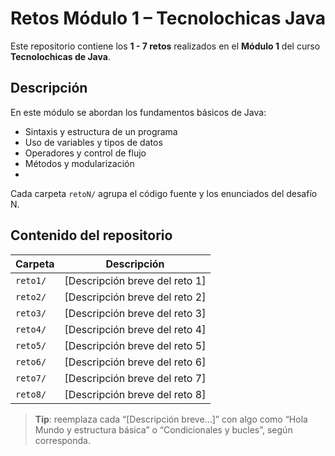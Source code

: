 # Retos Módulo 1 – Tecnolochicas Java

Este repositorio contiene los **1 - 7 retos** realizados en el **Módulo 1** del curso **Tecnolochicas de Java**.

## Descripción
En este módulo se abordan los fundamentos básicos de Java:
- Sintaxis y estructura de un programa
- Uso de variables y tipos de datos
- Operadores y control de flujo
- Métodos y modularización
- 
Cada carpeta `retoN/` agrupa el código fuente y los enunciados del desafío N.

## Contenido del repositorio

| Carpeta         | Descripción                              |
|-----------------|------------------------------------------|
| `reto1/`        | [Descripción breve del reto 1]           |
| `reto2/`        | [Descripción breve del reto 2]           |
| `reto3/`        | [Descripción breve del reto 3]           |
| `reto4/`        | [Descripción breve del reto 4]           |
| `reto5/`        | [Descripción breve del reto 5]           |
| `reto6/`        | [Descripción breve del reto 6]           |
| `reto7/`        | [Descripción breve del reto 7]           |
| `reto8/`        | [Descripción breve del reto 8]           |

> **Tip**: reemplaza cada “[Descripción breve…]” con algo como “Hola Mundo y estructura básica” o “Condicionales y bucles”, según corresponda.
